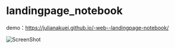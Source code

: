 # landingpage_notebook

demo：https://julianakuei.github.io/-web--landingpage-notebook/

![ScreenShot](https://raw.github.com/julianakuei/landingpage_notebook/master/screenshot.PNG)
